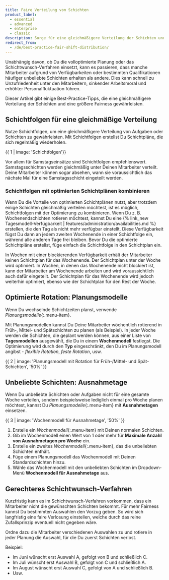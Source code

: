 ```yaml
---
title: Faire Verteilung von Schichten
product_label:
  - essential
  - advanced
  - enterprise
  - classic
description: Sorge für eine gleichmäßigere Verteilung der Schichten und eine bessere Akzeptanz des Schichtplans.
redirect_from:
  - /de/best-practice-fair-shift-distribution/
---
```


Unabhängig davon, ob Du die volloptimierte Planung oder das Schichtwunsch-Verfahren einsetzt, kann es passieren, dass manche Mitarbeiter aufgrund von Verfügbarkeiten oder bestimmten Qualifikationen häufiger unbeliebte Schichten erhalten als andere. Dies kann schnell zu Unzufriedenheit unter den Mitarbeitern, sinkender Arbeitsmoral und erhöhter Personalfluktuation führen.

Dieser Artikel gibt einige Best-Practice-Tipps, die eine gleichmäßigere Verteilung der Schichten und eine größere Fairness gewährleisten.

## Schichtfolgen für eine gleichmäßige Verteilung

Nutze Schichtfolgen, um eine gleichmäßigere Verteilung von Aufgaben oder Schichten zu gewährleisten. Mit Schichtfolgen erstellst Du Schichtpläne, die sich regelmäßig wiederholen.

{{ 1 | image: 'Schichtfolgen'}}

Vor allem für Samstagseinsätze sind Schichtfolgen empfehlenswert. Samstagsschichten werden gleichmäßig unter Deinen Mitarbeiter verteilt. Deine Mitarbeiter können sogar absehen, wann sie voraussichtlich das nächste Mal für eine Samstagsschicht eingeteilt werden.

### Schichtfolgen mit optimierten Schichtplänen kombinieren

Wenn Du die Vorteile von optimierten Schichtplänen nutzt, aber trotzdem einige Schichten gleichmäßig verteilen möchtest, ist es möglich, Schichtfolgen mit der Optimierung zu kombinieren. Wenn Du z. B. Wochenendschichten rotieren möchtest, kannst Du eine {% link_new Tagesmodell-Verfügbarkeit | features/administration/availabilities.md %} erstellen, die den Tag als nicht mehr verfügbar einstellt. Diese Verfügbarkeit fügst Du dann an jedem zweiten Wochenende in einer Schichtfolge ein, während alle anderen Tage frei bleiben. Bevor Du die optimierte Schichtpläne erstellst, füge einfach die Schichtfolge in den Schichtplan ein.

In Wochen mit einer blockierenden Verfügbarkeit erhält der Mitarbeiter keinen Schichtplan für das Wochenende. Der Schichtplan unter der Woche wird optimiert. In Wochen, in denen das Wochenende nicht blockiert ist, kann der Mitarbeiter am Wochenende arbeiten und wird voraussichtlich auch dafür eingeteilt. Der Schichtplan für das Wochenende wird jedoch weiterhin optimiert, ebenso wie der Schichtplan für den Rest der Woche.

## Optimierte Rotation: Planungsmodelle

Wenn Du wechselnde Schichtzeiten planst, verwende *Planungsmodelle*{:.menu-item}. 

Mit Planungsmodellen kannst Du Deine Mitarbeiter wöchentlich rotierend in Früh-, Mittel- und Spätschichten zu planen (als Beispiel). In jeder Woche werden die Schichten, die geplant werden können, aus einer Liste von **Tagesmodellen** ausgewählt, die Du in einem **Wochenmodell** festlegst. Die Optimierung wird durch den **Typ** eingeschränkt, den Du im Planungsmodell angibst - *flexible Rotation*, *feste Rotation*, usw.

{{ 2 | image: 'Planungsmodell mit Rotation für Früh-/Mittel- und Spät-Schichten', '50%' }}

## Unbeliebte Schichten: Ausnahmetage

Wenn Du unbeliebte Schichten oder Aufgaben nicht für eine gesamte Woche verteilen, sondern beispielsweise lediglich einmal pro Woche planen möchtest, kannst Du *Planungsmodelle*{:.menu-item} mit **Ausnahmetagen** einsetzen.

{{ 3 | image: 'Wochenmodell für Ausnahmetage', '50%' }}

1. Erstelle ein *Wochenmodell*{:.menu-item} mit Deinen normalen Schichten.
2. Gib im Wochenmodell einen Wert von 1 oder mehr für **Maximale Anzahl von Ausnahmetagen pro Woche** ein. 
3. Erstelle ein zweites *Wochenmodell*{:.menu-item}, das die unbeliebten Schichten enthält. 
4. Füge einem Planungsmodell das Wochenmodell mit Deinen Standardschichten hinzu.
5. Wähle das Wochenmodell mit den unbeliebten Schichten im Dropdown-Menü **Wochenmodell für Ausnahmetage** aus.

## Gerechteres Schichtwunsch-Verfahren

Kurzfristig kann es im Schichtwunsch-Verfahren vorkommen, dass ein Mitarbeiter nicht die gewünschten Schichten bekommt. Für mehr Fairness kannst Du bestimmten Auswahlen den Vorzug geben. So wird sich langfristig eine faire Verlosung einstellen, welche durch das reine Zufallsprinzip eventuell nicht gegeben wäre. 

Ordne dazu die Mitarbeiter verschiedenen Auswahlen zu und rotiere in jeder Planung die Auswahl, für die Du zuerst Schichten verlost.

Beispiel: 
- Im Juni wünscht erst Auswahl A, gefolgt von B und schließlich C.
- Im Juli wünscht erst Auswahl B, gefolgt von C und schließlich A.
- Im August wünscht erst Auswahl C, gefolgt von A und schließlich B.
- Usw.
